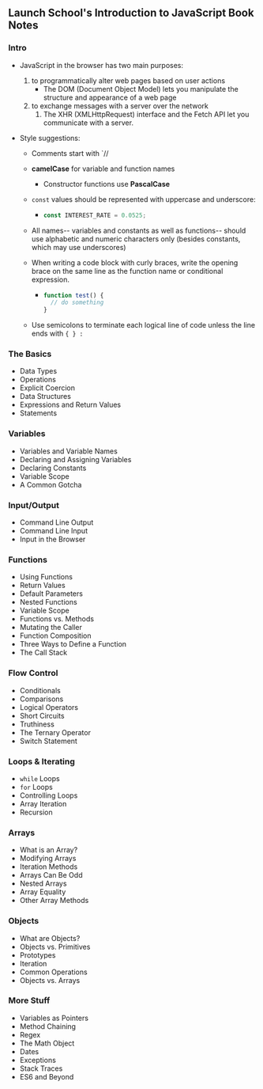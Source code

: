 ## Launch School's Introduction to JavaScript Book Notes

### Intro

* JavaScript in the browser has two main purposes:

  1. to programmatically alter web pages based on user actions
     * The DOM (Document Object Model) lets you manipulate the structure and appearance of a web page
  2. to exchange messages with a server over the network
     1. The XHR (XMLHttpRequest) interface and the Fetch API let you communicate with a server.

* Style suggestions:

  * Comments start with `//

  * **camelCase** for variable and function names

    * Constructor functions use **PascalCase**

  * `const` values should be represented with uppercase and underscore:

    * ```javascript
      const INTEREST_RATE = 0.0525;
      ```

  * All names-- variables and constants as well as functions-- should use alphabetic and numeric characters only (besides constants, which may use underscores)

  * When writing a code block with curly braces, write the opening brace on the same line as the function name or conditional expression.

    * ```javascript
      function test() {
        // do something
      }
      ```

  * Use semicolons to terminate each logical line of code unless the line ends with `{ } :`

### The Basics

* Data Types
* Operations
* Explicit Coercion
* Data Structures
* Expressions and Return Values
* Statements

### Variables

* Variables and Variable Names
* Declaring and Assigning Variables
* Declaring Constants
* Variable Scope
* A Common Gotcha

### Input/Output

* Command Line Output
* Command Line Input
* Input in the Browser

### Functions

* Using Functions
* Return Values
* Default Parameters
* Nested Functions
* Variable Scope
* Functions vs. Methods
* Mutating the Caller
* Function Composition
* Three Ways to Define a Function
* The Call Stack

### Flow Control

* Conditionals
* Comparisons
* Logical Operators
* Short Circuits
* Truthiness
* The Ternary Operator
* Switch Statement

### Loops & Iterating

* `while` Loops
* `for` Loops
* Controlling Loops
* Array Iteration
* Recursion

### Arrays

* What is an Array?
* Modifying Arrays
* Iteration Methods
* Arrays Can Be Odd
* Nested Arrays
* Array Equality
* Other Array Methods

### Objects

* What are Objects?
* Objects vs. Primitives
* Prototypes
* Iteration
* Common Operations
* Objects vs. Arrays

### More Stuff

* Variables as Pointers
* Method Chaining
* Regex
* The Math Object
* Dates
* Exceptions
* Stack Traces
* ES6 and Beyond